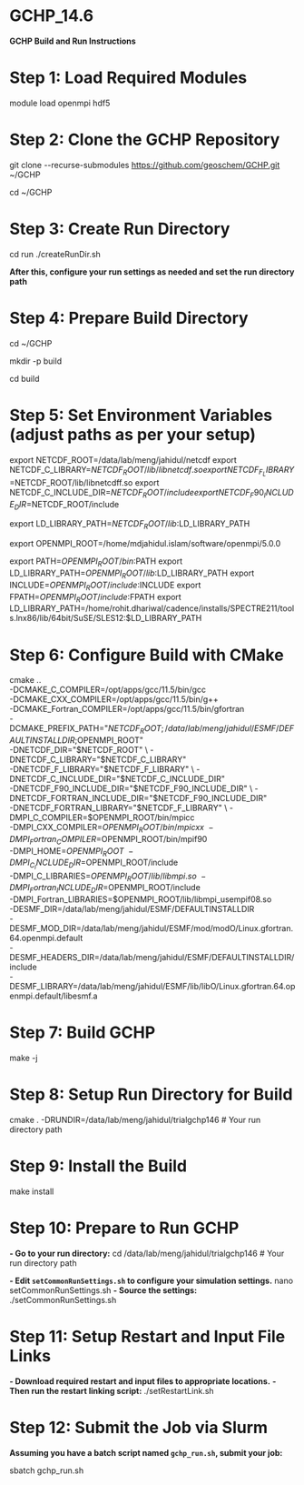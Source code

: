 # GCHP_14.6
**GCHP Build and Run Instructions**
# Step 1: Load Required Modules
module load openmpi hdf5
# Step 2: Clone the GCHP Repository
git clone --recurse-submodules https://github.com/geoschem/GCHP.git ~/GCHP

cd ~/GCHP
# Step 3: Create Run Directory
cd run
./createRunDir.sh

**After this, configure your run settings as needed and set the run directory path**
# Step 4: Prepare Build Directory
cd ~/GCHP

mkdir -p build

cd build
# Step 5: Set Environment Variables (adjust paths as per your setup)
export NETCDF_ROOT=/data/lab/meng/jahidul/netcdf
export NETCDF_C_LIBRARY=$NETCDF_ROOT/lib/libnetcdf.so
export NETCDF_F_LIBRARY=$NETCDF_ROOT/lib/libnetcdff.so
export NETCDF_C_INCLUDE_DIR=$NETCDF_ROOT/include
export NETCDF_F90_INCLUDE_DIR=$NETCDF_ROOT/include

export LD_LIBRARY_PATH=$NETCDF_ROOT/lib:$LD_LIBRARY_PATH

export OPENMPI_ROOT=/home/mdjahidul.islam/software/openmpi/5.0.0

export PATH=$OPENMPI_ROOT/bin:$PATH
export LD_LIBRARY_PATH=$OPENMPI_ROOT/lib:$LD_LIBRARY_PATH
export INCLUDE=$OPENMPI_ROOT/include:$INCLUDE
export FPATH=$OPENMPI_ROOT/include:$FPATH
export LD_LIBRARY_PATH=/home/rohit.dhariwal/cadence/installs/SPECTRE211/tools.lnx86/lib/64bit/SuSE/SLES12:$LD_LIBRARY_PATH
# Step 6: Configure Build with CMake
cmake .. \
  -DCMAKE_C_COMPILER=/opt/apps/gcc/11.5/bin/gcc \
  -DCMAKE_CXX_COMPILER=/opt/apps/gcc/11.5/bin/g++ \
  -DCMAKE_Fortran_COMPILER=/opt/apps/gcc/11.5/bin/gfortran \
  -DCMAKE_PREFIX_PATH="$NETCDF_ROOT;/data/lab/meng/jahidul/ESMF/DEFAULTINSTALLDIR;$OPENMPI_ROOT" \
  -DNETCDF_DIR="$NETCDF_ROOT" \
  -DNETCDF_C_LIBRARY="$NETCDF_C_LIBRARY" \
  -DNETCDF_F_LIBRARY="$NETCDF_F_LIBRARY" \
  -DNETCDF_C_INCLUDE_DIR="$NETCDF_C_INCLUDE_DIR" \
  -DNETCDF_F90_INCLUDE_DIR="$NETCDF_F90_INCLUDE_DIR" \
  -DNETCDF_FORTRAN_INCLUDE_DIR="$NETCDF_F90_INCLUDE_DIR" \
  -DNETCDF_FORTRAN_LIBRARY="$NETCDF_F_LIBRARY" \
  -DMPI_C_COMPILER=$OPENMPI_ROOT/bin/mpicc \
  -DMPI_CXX_COMPILER=$OPENMPI_ROOT/bin/mpicxx \
  -DMPI_Fortran_COMPILER=$OPENMPI_ROOT/bin/mpif90 \
  -DMPI_HOME=$OPENMPI_ROOT \
  -DMPI_C_INCLUDE_DIR=$OPENMPI_ROOT/include \
  -DMPI_C_LIBRARIES=$OPENMPI_ROOT/lib/libmpi.so \
  -DMPI_Fortran_INCLUDE_DIR=$OPENMPI_ROOT/include \
  -DMPI_Fortran_LIBRARIES=$OPENMPI_ROOT/lib/libmpi_usempif08.so \
  -DESMF_DIR=/data/lab/meng/jahidul/ESMF/DEFAULTINSTALLDIR \
  -DESMF_MOD_DIR=/data/lab/meng/jahidul/ESMF/mod/modO/Linux.gfortran.64.openmpi.default \
  -DESMF_HEADERS_DIR=/data/lab/meng/jahidul/ESMF/DEFAULTINSTALLDIR/include \
  -DESMF_LIBRARY=/data/lab/meng/jahidul/ESMF/lib/libO/Linux.gfortran.64.openmpi.default/libesmf.a
# Step 7: Build GCHP
make -j
# Step 8: Setup Run Directory for Build
cmake . -DRUNDIR=/data/lab/meng/jahidul/trialgchp146  # Your run directory path
# Step 9: Install the Build
make install
# Step 10: Prepare to Run GCHP
**- Go to your run directory:**
cd /data/lab/meng/jahidul/trialgchp146 # Your run directory path

**- Edit `setCommonRunSettings.sh` to configure your simulation settings.**
nano setCommonRunSettings.sh
**- Source the settings:**
./setCommonRunSettings.sh
# Step 11: Setup Restart and Input File Links
**- Download required restart and input files to appropriate locations.**
**- Then run the restart linking script:**
./setRestartLink.sh
# Step 12: Submit the Job via Slurm
**Assuming you have a batch script named `gchp_run.sh`, submit your job:**

sbatch gchp_run.sh

